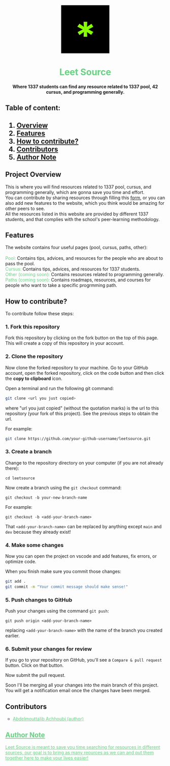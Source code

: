 <div align="center">
<img width="30%" src="https://github.com/abdoachhoubi/leetsource/blob/main/public/android-chrome-512x512.png" />

<h1 style="color: rgb(103, 210, 130)">Leet Source</h1>
<h4>Where 1337 students can find any resource related to 1337 pool, 42 cursus, and programming generally.</h4>
</div>
<div>
<h2>Table of content:<h2/>

1. [Overview](#overview)
2. [Features](#features)
3. [How to contribute?](#how-to-contribute)
4. [Contributors](#contributors)
5. [Author Note](#author-note)

</div>

<div id="#overview">

## Project Overview
<p>This is where you will find resources related to 1337 pool, cursus, and programming generally, which are gonna save you time and effort.<br />You can contribute by sharing resources through filling this <a href="https://docs.google.com/forms/d/e/1FAIpQLScYmjB0-J9PVDfjYXN8T7Jx65IMQDm-zImYK6sNWfDfGV55_A/viewform?usp=sf_link" tarrget="_blank">form</a>, or you can also add new features to the website, which you think would be amazing for other peers to see.<br />
All the resources listed in this website are provided by different 1337 students, and that complies with the school's peer-learning methodology.
</p>
</div>

<div id="#features">

## Features
<p>The website contains four useful pages (pool, cursus, paths, other):<br /><br />
<span style="color: rgb(103, 210, 130)">Pool: </span> Contains tips, advices, and resources for the people who are about to pass the pool.<br />
<span style="color: rgb(103, 210, 130)">Cursus: </span> Contains tips, advices, and resources for 1337 students.<br />
<span style="color: rgb(103, 210, 130)">Other (coming soon): </span> Contains resources related to programming generally.<br />
<span style="color: rgb(103, 210, 130)">Paths (coming soon): </span> Contains roadmaps, resources, and courses for people who want to take a specific progrmming path.<br />
</p>
</div>

<div id="#contribute">

## How to contribute?

<p>To contribute follow these steps:</p>

### 1. Fork this repository

Fork this repository by clicking on the fork button on the top of this page.
This will create a copy of this repository in your account.

### 2. Clone the repository


Now clone the forked repository to your machine. Go to your GitHub account, open the forked repository, click on the code button and then click the **copy to clipboard** icon.

Open a terminal and run the following git command:

```bash
git clone <url you just copied>
```

where "url you just copied" (without the quotation marks) is the url to this repository (your fork of this project). See the previous steps to obtain the url.

For example:

```bash
git clone https://github.com/your-github-username/leetsource.git
```

### 3. Create a branch

Change to the repository directory on your computer (if you are not already there):

```
cd leetsource
```

Now create a branch using the `git checkout` command:

```
git checkout -b your-new-branch-name
```

For example:

```
git checkout -b <add-your-branch-name>
```

That `<add-your-branch-name>` can be replaced by anything except `main` and `dev` because they already exist!

### 4. Make some changes

Now you can open the project on vscode and add features, fix errors, or optimize code.

When you finish make sure you commit those changes:

```bash
git add .
git commit -m "Your commit message should make sense!"
```

### 5. Push changes to GitHub

Push your changes using the command `git push`:

```
git push origin <add-your-branch-name>
```

replacing `<add-your-branch-name>` with the name of the branch you created earlier.

### 6. Submit your changes for review

If you go to your repository on GitHub, you'll see a `Compare & pull request` button. Click on that button.

Now submit the pull request.

Soon I'll be merging all your changes into the main branch of this project. You will get a notification email once the changes have been merged.
</p>
</div>



<div id="#contributors">

## Contributors

<ul style="list-style: circle">
<li><a style="color: rgb(103, 210, 130)" href="https://github.com/abdoachhubi">Abdelmouttalib Achhoubi (author)</a</li>
</ul>
</div>

<div id="#author">

## Author Note

Leet Source is meant to save you time searching for resources in different sources, our goal is to bring as many reources as we can and put them together here to make your lives easier!
</div>
